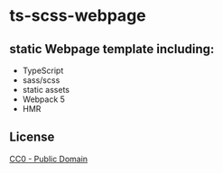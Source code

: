 # ts-scss-webpage

## static Webpage template including:

- TypeScript
- sass/scss
- static assets
- Webpack 5
- HMR

## License

[CC0 - Public Domain](https://creativecommons.org/publicdomain/zero/1.0/)
